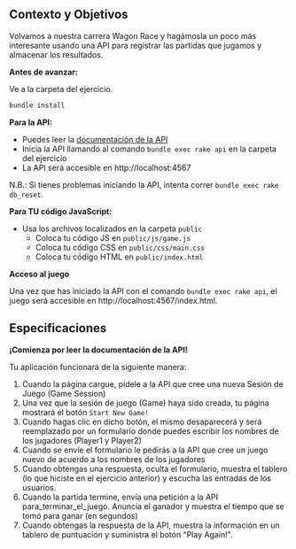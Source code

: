 ## Contexto y Objetivos

Volvamos a nuestra carrera Wagon Race y hagámosla un poco más interesante usando una API para registrar las partidas que jugamos y almacenar los resultados.

**Antes de avanzar:**

Ve a la carpeta del ejercicio.

```bash
bundle install
```

**Para la API:**

* Puedes leer la [documentación de la API](https://github.com/lewagon/fullstack-challenges/blob/master/04-Front-End/07-JavaScript-Plugins/Optional-01-AJAX-wagon-race/API.md)
* Inicia la API llamando al comando `bundle exec rake api` en la carpeta del ejercicio
* La API será accesible en http://localhost:4567

N.B.: Si tienes problemas iniciando la API, intenta correr `bundle exec rake db_reset`.

**Para TU código JavaScript:**

* Usa los archivos localizados en la carpeta `public`
  * Coloca tu código JS en `public/js/game.js`
  * Coloca tu código CSS en `public/css/main.css`
  * Coloca tu código HTML en `public/index.html`

**Acceso al juego**

Una vez que has iniciado la API con el comando `bundle exec rake api`, el juego será accesible en http://localhost:4567/index.html.

## Especificaciones

**¡Comienza por leer la documentación de la API!**

Tu aplicación funcionará de la siguiente manera:

1. Cuando la página cargue, pídele a la API que cree una nueva Sesión de Juego (Game Session)
2. Una vez que la sesión de juego (Game) haya sido creada, tu página mostrará el botón `Start New Game!`
3. Cuando hagas clic en dicho botón, el mismo desaparecerá y será reemplazado por un formulario donde puedes escribir los nombres de los jugadores (Player1 y Player2)
4. Cuando se envíe el formulario le pedirás a la API que cree un juego nuevo de acuerdo a los nombres de los jugadores
5. Cuando obtengas una respuesta, oculta el formulario, muestra el tablero (lo que hiciste en el ejercicio anterior) y escucha las entradas de los usuarios.
6. Cuando la partida termine, envía una petición a la API para_terminar_el_juego. Anuncia el ganador y muestra el tiempo que se tomó para ganar (en segundos)
7. Cuando obtengas la respuesta de la API, muestra la información en un tablero de puntuación y suministra el botón "Play Again!".
